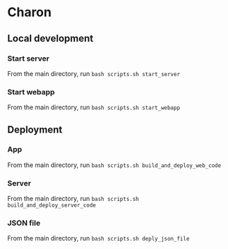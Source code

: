 # Charon

## Local development
### Start server
From the main directory, run `bash scripts.sh start_server`

### Start webapp
From the main directory, run `bash scripts.sh start_webapp`

## Deployment
### App
From the main directory, run `bash scripts.sh build_and_deploy_web_code`

### Server
From the main directory, run `bash scripts.sh build_and_deploy_server_code`

### JSON file
From the main directory, run `bash scripts.sh deply_json_file`